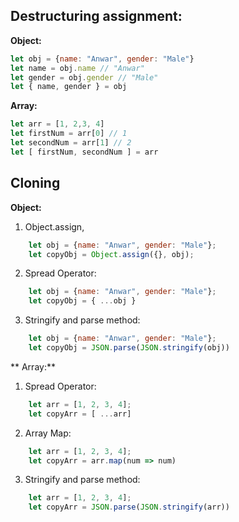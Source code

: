 ## Destructuring assignment:
**Object:**
```javascript
let obj = {name: "Anwar", gender: "Male"}
let name = obj.name // "Anwar"
let gender = obj.gender // "Male"
let { name, gender } = obj
```

**Array:**
```javascript
let arr = [1, 2,3, 4]
let firstNum = arr[0] // 1
let secondNum = arr[1] // 2
let [ firstNum, secondNum ] = arr
```

## Cloning
**Object:**
1. Object.assign,
```javascript
	let obj = {name: "Anwar", gender: "Male"};
	let copyObj = Object.assign({}, obj);
```
2. Spread Operator:
```javascript
	let obj = {name: "Anwar", gender: "Male"};
	let copyObj = { ...obj }
```
3. Stringify and parse method:
```javascript
	let obj = {name: "Anwar", gender: "Male"};
	let copyObj = JSON.parse(JSON.stringify(obj))
```

** Array:**

1. Spread Operator:
```javascript
	let arr = [1, 2, 3, 4];
	let copyArr = [ ...arr]
```

2. Array Map:
```javascript
	let arr = [1, 2, 3, 4];
	let copyArr = arr.map(num => num)
```

3. Stringify and parse method:
```javascript
	let arr = [1, 2, 3, 4];
	let copyArr = JSON.parse(JSON.stringify(arr))
```